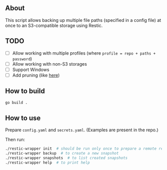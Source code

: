 ## About

This script allows backing up multiple file paths (specified in a config file) at once to an S3-compatible storage using Restic.

## TODO
- [ ] Allow working with multiple profiles (where `profile = repo + paths + password`)
- [ ] Allow working with non-S3 storages
- [ ] Support Windows
- [ ] Add pruning (like [here](https://pypi.org/project/runrestic/))

## How to build

```bash
go build .
```

## How to use

Prepare `config.yaml` and `secrets.yaml`. (Examples are present in the repo.)

Then run:
```bash
./restic-wrapper init  # should be run only once to prepare a remote repository
./restic-wrapper backup  # to create a new snapshot
./restic-wrapper snapshots  # to list created snapshots
./restic-wrapper help  # to print help
```